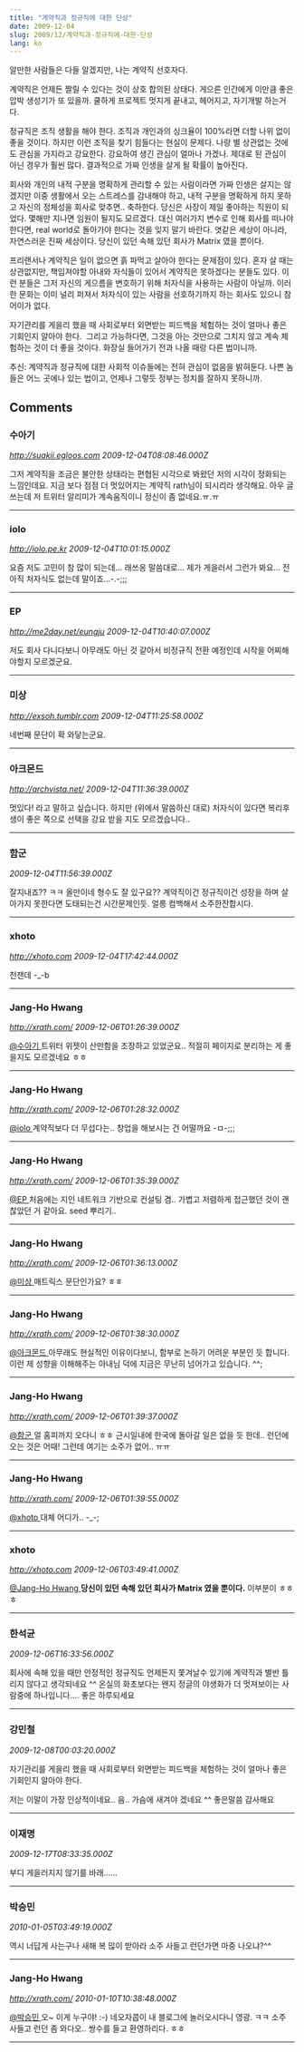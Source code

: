 ```yaml
---
title: "계약직과 정규직에 대한 단상"
date: 2009-12-04
slug: 2009/12/계약직과-정규직에-대한-단상
lang: ko
---
```


알만한 사람들은 다들 알겠지만, 나는 계약직 선호자다.

계약직은 언제든 짤릴 수 있다는 것이 상호 합의된 상태다. 게으른 인간에게 이만큼 좋은 압박 생성기가 또 있을까. 쿨하게 프로젝트 멋지게 끝내고, 헤어지고, 자기개발 하는거다.

정규직은 조직 생활을 해야 한다. 조직과 개인과의 싱크율이 100%라면 더할 나위 없이 좋을 것이다. 하지만 이런 조직을 찾기 힘들다는 현실이 문제다. 나랑 별 상관없는 것에도 관심을 가지라고 강요한다. 강요하여 생긴 관심이 얼마나 가겠나. 제대로 된 관심이 아닌 경우가 훨씬 많다. 결과적으로 가짜 인생을 살게 될 확률이 높아진다.

회사와 개인의 내적 구분을 명확하게 관리할 수 있는 사람이라면 가짜 인생은 살지는 않겠지만 이중 생활에서 오는 스트레스를 감내해야 하고, 내적 구분을 명확하게 하지 못하고 자신의 정체성을 회사로 맞추면.. 축하한다. 당신은 사장이 제일 좋아하는 직원이 되었다. 몇해만 지나면 임원이 될지도 모르겠다. 대신 여러가지 변수로 인해 회사를 떠나야 한다면, real world로 돌아가야 한다는 것을 잊지 말기 바란다. 엿같은 세상이 아니라, 자연스러운 진짜 세상이다. 당신이 있던 속해 있던 회사가 Matrix 였을 뿐이다.

프리랜서나 계약직은 일이 없으면 흙 파먹고 살아야 한다는 문제점이 있다. 혼자 살 때는 상관없지만, 책임져야할 아내와 자식들이 있어서 계약직은 못하겠다는 분들도 있다. 이런 분들은 그저 자신의 게으름을 변호하기 위해 처자식을 사용하는 사람이 아닐까. 이러한 문화는 이미 널리 퍼져서 처자식이 있는 사람을 선호하기까지 하는 회사도 있으니 참 어이가 없다.

자기관리를 게을리 했을 때 사회로부터 외면받는 피드백을 체험하는 것이 얼마나 좋은 기회인지 알아야 한다.  그리고 가능하다면, 그것을 아는 것만으로 그치지 않고 계속 체험하는 것이 더 좋을 것이다. 화장실 들어가기 전과 나올 때랑 다른 법이니까.

추신: 계약직과 정규직에 대한 사회적 이슈들에는 전혀 관심이 없음을 밝혀둔다. 나쁜 놈들은 어느 곳에나 있는 법이고, 언제나 그렇듯 정부는 정치를 잘하지 못하니까.

## Comments

### 수아기
*http://suakii.egloos.com*
*2009-12-04T08:08:46.000Z*

그저 계약직을 조금은 불안한 상태라는 편협된 시각으로 봐왔던 저의 시각이 정화되는 느낌인데요. 지금 보다 점점 더 멋있어지는 계약직 rath님이 되시리라 생각해요. 아우 글 쓰는데 저 트위터 알리미가 계속움직이니 정신이 좀 없네요.ㅠ.ㅠ

---

### iolo
*http://iolo.pe.kr*
*2009-12-04T10:01:15.000Z*

요즘 저도 고민이 참 많이 되는데...
래쓰옹 말씀대로... 제가 게을러서 그런가 봐요...
전 아직 처자식도 없는데 말이죠...-.-;;;

---

### EP
*http://me2day.net/eungju*
*2009-12-04T10:40:07.000Z*

저도 회사 다니다보니 아무래도 아닌 것 같아서 비정규직 전환 예정인데 시작을 어찌해야할지 모르겠군요.

---

### 미상
*http://exsoh.tumblr.com*
*2009-12-04T11:25:58.000Z*

네번째 문단이 확 와닿는군요.

---

### 아크몬드
*http://archvista.net/*
*2009-12-04T11:36:39.000Z*

멋있다! 라고 말하고 싶습니다.
하지만 (위에서 말씀하신 대로) 처자식이 있다면 복리후생이 좋은 쪽으로 선택을 강요 받을 지도 모르겠습니다..

---

### 함군
*2009-12-04T11:56:39.000Z*

잘지내죠?? ㅋㅋ 올만이네
형수도 잘 있구요??
계약직이건 정규직이건 성장을 하며 살아가지 못한다면
도태되는건 시간문제인듯.
얼릉 컴백해서 소주한잔합시다.

---

### xhoto
*http://xhoto.com*
*2009-12-04T17:42:44.000Z*

천잰데 -_-b

---

### Jang-Ho Hwang
*http://xrath.com/*
*2009-12-06T01:26:39.000Z*

[@수아기 ](#comment-3585) 
트위터 위젯이 산만함을 조장하고 있었군요.. 적절히 페이지로 분리하는 게 좋을지도 모르겠네요 ㅎㅎ

---

### Jang-Ho Hwang
*http://xrath.com/*
*2009-12-06T01:28:32.000Z*

[@iolo ](#comment-3586) 
계약직보다 더 무섭다는.. 창업을 해보시는 건 어떨까요 -ㅁ-;;;

---

### Jang-Ho Hwang
*http://xrath.com/*
*2009-12-06T01:35:39.000Z*

[@EP ](#comment-3587) 
처음에는 지인 네트워크 기반으로 컨설팅 겸.. 가볍고 저렴하게 접근했던 것이 괜찮았던 거 같아요. seed 뿌리기..

---

### Jang-Ho Hwang
*http://xrath.com/*
*2009-12-06T01:36:13.000Z*

[@미상 ](#comment-3588) 
매트릭스 문단인가요? ㅎㅎ

---

### Jang-Ho Hwang
*http://xrath.com/*
*2009-12-06T01:38:30.000Z*

[@아크몬드 ](#comment-3589) 
아무래도 현실적인 이유이다보니, 함부로 논하기 어려운 부분인 듯 합니다.
이런 제 성향을 이해해주는 아내님 덕에 지금은 무난히 넘어가고 있습니다. ^^;

---

### Jang-Ho Hwang
*http://xrath.com/*
*2009-12-06T01:39:37.000Z*

[@함군 ](#comment-3590) 
얼 홈피까지 오다니 ㅎㅎ 근시일내에 한국에 돌아갈 일은 없을 듯 한데.. 
런던에 오는 것은 어때! 그런데 여기는 소주가 없어.. ㅠㅠ

---

### Jang-Ho Hwang
*http://xrath.com/*
*2009-12-06T01:39:55.000Z*

[@xhoto ](#comment-3591) 
대체 어디가.. -_-;

---

### xhoto
*http://xhoto.com*
*2009-12-06T03:49:41.000Z*

[@Jang-Ho Hwang  ](#comment-3604) 
**당신이 있던 속해 있던 회사가 Matrix 였을 뿐이다.** 
이부분이 ㅎㅎㅎ

---

### 한석균
*2009-12-06T16:33:56.000Z*

회사에 속해 있을 때만 안정적인 정규직도 
언제든지 쫓겨날수 있기에 계약직과 별반 틀리지 않다고 생각되네요 ^^ 
온실의 화초보다는 왠지 정글의 야생화가 더 멋져보이는 사람중에 하나입니다....
좋은 하루되세요

---

### 강민철
*2009-12-08T00:03:20.000Z*

자기관리를 게을리 했을 때 사회로부터 외면받는 피드백을 체험하는 것이 얼마나 좋은 기회인지 알아야 한다.

저는 이말이 가장 인상적이네요.. 음.. 가슴에 새겨야 겠네요 ^^ 좋은말씀 감사해요

---

### 이재명
*2009-12-17T08:33:35.000Z*

부디 게을러지지 않기를 바래......

---

### 박승민
*2010-01-05T03:49:19.000Z*

역시 너답게 사는구나
새해 복 많이 받아라
소주 사들고 런던가면 마중 나오냐?^^

---

### Jang-Ho Hwang
*http://xrath.com/*
*2010-01-10T10:38:48.000Z*

[@박승민 ](#comment-3705) 
오~ 이게 누구야! :-) 네오자콥이 내 블로그에 놀러오시다니 영광. ㅋㅋ 
소주 사들고 런던 좀 와다오.. 쌍수를 들고 환영하리다. ㅎㅎ

---

